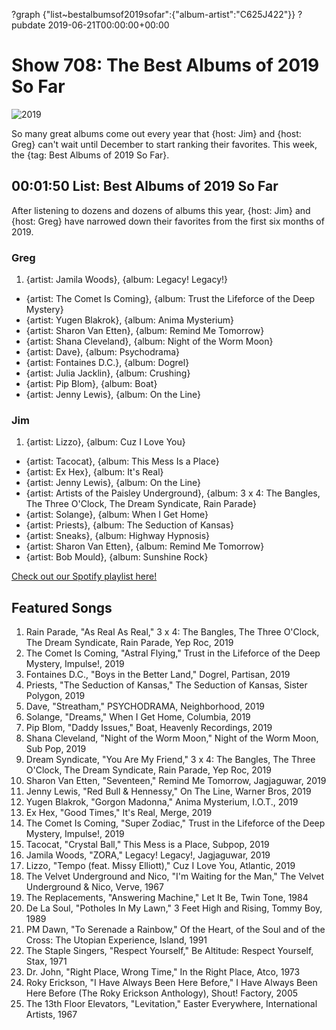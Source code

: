 ?graph {"list~bestalbumsof2019sofar":{"album-artist":"C625J422"}}
?pubdate 2019-06-21T00:00:00+00:00

# Show 708: The Best Albums of 2019 So Far

![2019](https://sound-images.s3.amazonaws.com/images/2019/sound_opinions_presents_.png)

So many great albums come out every year that {host: Jim} and {host: Greg} can't wait until December to start ranking their favorites. This week, the {tag: Best Albums of 2019 So Far}.


## 00:01:50 List: Best Albums of 2019 So Far
After listening to dozens and dozens of albums this year, {host: Jim} and {host: Greg} have narrowed down their favorites from the first six months of 2019.

### Greg
1. {artist: Jamila Woods}, {album: Legacy! Legacy!}
- {artist: The Comet Is Coming}, {album: Trust the Lifeforce of the Deep Mystery}
- {artist: Yugen Blakrok}, {album: Anima Mysterium}
- {artist: Sharon Van Etten}, {album: Remind Me Tomorrow}
- {artist: Shana Cleveland}, {album: Night of the Worm Moon}
- {artist: Dave}, {album: Psychodrama}
- {artist: Fontaines D.C.}, {album: Dogrel}
- {artist: Julia Jacklin}, {album: Crushing}
- {artist: Pip Blom}, {album: Boat}
- {artist: Jenny Lewis}, {album: On the Line}

### Jim
1. {artist: Lizzo}, {album: Cuz I Love You}
- {artist: Tacocat}, {album: This Mess Is a Place}
- {artist: Ex Hex}, {album: It's Real}
- {artist: Jenny Lewis}, {album: On the Line}
- {artist: Artists of the Paisley Underground}, {album: 3 x 4: The Bangles, The Three O'Clock, The Dream Syndicate, Rain Parade}
- {artist: Solange}, {album: When I Get Home}
- {artist: Priests}, {album: The Seduction of Kansas}
- {artist: Sneaks}, {album: Highway Hypnosis}
- {artist: Sharon Van Etten}, {album: Remind Me Tomorrow}
- {artist: Bob Mould}, {album: Sunshine Rock}

[Check out our Spotify playlist here!](https://open.spotify.com/playlist/4Y4CaHiWRGYZiaa6XiHDkf) 

## Featured Songs
1. Rain Parade, "As Real As Real," 3 x 4: The Bangles, The Three O'Clock, The Dream Syndicate, Rain Parade, Yep Roc, 2019
1. The Comet Is Coming, "Astral Flying," Trust in the Lifeforce of the Deep Mystery, Impulse!, 2019
1. Fontaines D.C., "Boys in the Better Land," Dogrel, Partisan, 2019
1. Priests, "The Seduction of Kansas," The Seduction of Kansas, Sister Polygon, 2019
1. Dave, "Streatham," PSYCHODRAMA, Neighborhood, 2019
1. Solange, "Dreams," When I Get Home, Columbia, 2019
1. Pip Blom, "Daddy Issues," Boat, Heavenly Recordings, 2019
1. Shana Cleveland, "Night of the Worm Moon," Night of the Worm Moon, Sub Pop, 2019
1. Dream Syndicate, "You Are My Friend," 3 x 4: The Bangles, The Three O'Clock, The Dream Syndicate, Rain Parade, Yep Roc, 2019
1. Sharon Van Etten, "Seventeen," Remind Me Tomorrow, Jagjaguwar, 2019
1. Jenny Lewis, "Red Bull & Hennessy," On The Line, Warner Bros, 2019
1. Yugen Blakrok, "Gorgon Madonna," Anima Mysterium, I.O.T., 2019
1. Ex Hex, "Good Times," It's Real, Merge, 2019
1. The Comet Is Coming, "Super Zodiac," Trust in the Lifeforce of the Deep Mystery, Impulse!, 2019
1. Tacocat, "Crystal Ball," This Mess is a Place, Subpop, 2019
1. Jamila Woods, "ZORA," Legacy! Legacy!, Jagjaguwar, 2019
1. Lizzo, "Tempo (feat. Missy Elliott)," Cuz I Love You, Atlantic, 2019
1. The Velvet Underground and Nico, "I'm Waiting for the Man," The Velvet Underground & Nico, Verve, 1967
1. The Replacements, "Answering Machine," Let It Be, Twin Tone, 1984
1. De La Soul, "Potholes In My Lawn," 3 Feet High and Rising, Tommy Boy, 1989
1. PM Dawn, "To Serenade a Rainbow," Of the Heart, of the Soul and of the Cross: The Utopian Experience, Island, 1991
1. The Staple Singers, "Respect Yourself," Be Altitude: Respect Yourself, Stax, 1971
1. Dr. John, "Right Place, Wrong Time," In the Right Place, Atco, 1973
1. Roky Erickson, "I Have Always Been Here Before," I Have Always Been Here Before (The Roky Erickson Anthology), Shout! Factory, 2005
1. The 13th Floor Elevators, "Levitation," Easter Everywhere, International Artists, 1967
